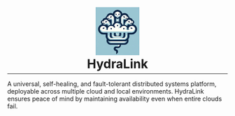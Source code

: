 
<div align="center">
  <img src="readme/logo-3.png" alt="HydraLink Logo" style="width:100px; height:auto;">
  <h1 style = "margin-top:0;">HydraLink</h1>
</div>

<hr style = "margin-top:-1em;">

A universal, self-healing, and fault-tolerant distributed systems platform, deployable across multiple cloud and local environments. HydraLink ensures peace of mind by maintaining availability even when entire clouds fail.